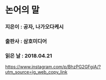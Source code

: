 # 논어의 말
### 지은이 : 공자, 나가오다케시
### 출판사 : 삼호미디어
### 읽은 날 : 2018.04.21

https://www.instagram.com/p/BhzPG2GFgiA/?utm_source=ig_web_copy_link